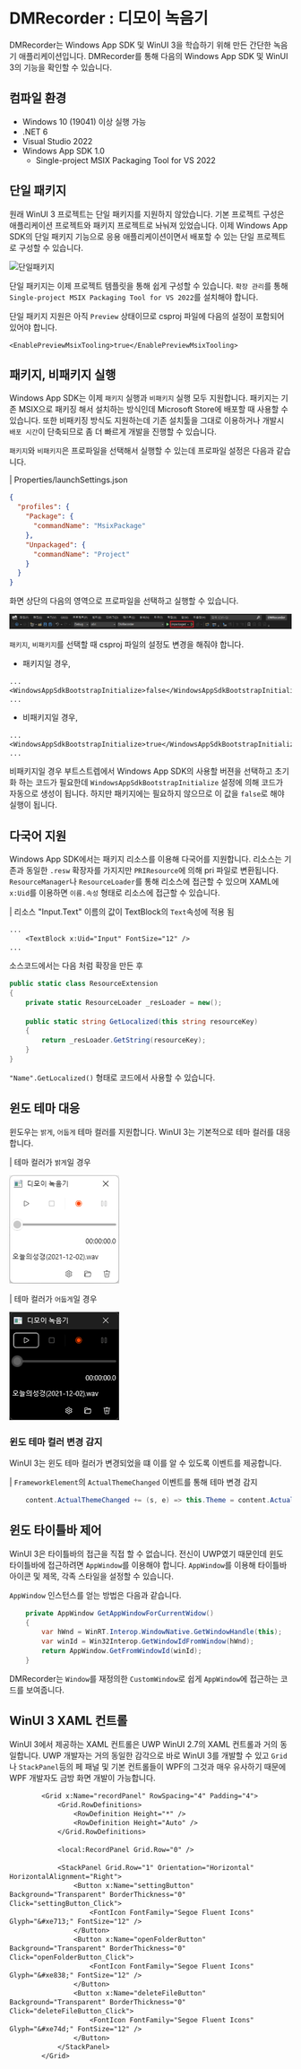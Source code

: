 # DMRecorder : 디모이 녹음기

DMRecorder는 Windows App SDK 및 WinUI 3을 학습하기 위해 만든 간단한 녹음기 애플리케이션입니다. DMRecorder를 통해 다음의 Windows App SDK 및 WinUI 3의 기능을 확인할 수 있습니다.


## 컴파일 환경

- Windows 10 (19041) 이상 실행 가능
- .NET 6
- Visual Studio 2022
- Windows App SDK 1.0
   - Single-project MSIX Packaging Tool for VS 2022


## 단일 패키지

원래 WinUI 3 프로젝트는 단일 패키지를 지원하지 않았습니다. 기본 프로젝트 구성은 애플리케이션 프로젝트와 패키지 프로젝트로 놔눠져 있었습니다. 이제 Windows App SDK의 단일 패키지 기능으로 응용 애플리케이션이면서 배포할 수 있는 단일 프로젝트로 구성할 수 있습니다.

![단일패키지](https://docs.microsoft.com/ko-kr/windows/apps/windows-app-sdk/images/single-project-overview.png)

단일 패키지는 이제 프로젝트 템플릿을 통해 쉽게 구성할 수 있습니다. `확장 관리`를 통해 `Single-project MSIX Packaging Tool for VS 2022`를 설치해야 합니다.

단일 패키지 지원은 아직 `Preview` 상태이므로 csproj 파일에 다음의 설정이 포함되어 있어야 합니다.

```xaml
<EnablePreviewMsixTooling>true</EnablePreviewMsixTooling>
```


## 패키지, 비패키지 실행

Windows App SDK는 이제 `패키지` 실행과 `비패키지` 실행 모두 지원합니다. 패키지는 기존 MSIX으로 패키징 해서 설치하는 방식인데 Microsoft Store에 배포할 때 사용할 수 있습니다. 또한 비패키징 방식도 지원하는데 기존 설치툴을 그대로 이용하거나 개발시 `배포 시간`이 단축되므로 좀 더 빠르게 개발을 진행할 수 있습니다.

`패키지`와 `비패키지`은 프로파일을 선택해서 실행할 수 있는데 프로파일 설정은 다음과 같습니다.

| Properties/launchSettings.json
```json
{
  "profiles": {
    "Package": {
      "commandName": "MsixPackage"
    },
    "Unpackaged": {
      "commandName": "Project"
    }
  }
}
```

화면 상단의 다음의 영역으로 프로파일을 선택하고 실행할 수 있습니다.

![프로파일 선택](images/profile1.png)

`패키지`, `비패키지`를 선택할 때 csproj 파일의 설정도 변경을 해줘야 합니다.

- 패키지일 경우,
```xaml
...
<WindowsAppSdkBootstrapInitialize>false</WindowsAppSdkBootstrapInitialize>
...
```

- 비패키지일 경우,
```xaml
...
<WindowsAppSdkBootstrapInitialize>true</WindowsAppSdkBootstrapInitialize>
...
```

비패키지일 경우 부트스트렙에서 Windows App SDK의 사용할 버젼을 선택하고 초기화 하는 코드가 필요한데 `WindowsAppSdkBootstrapInitialize` 설정에 의해 코드가 자동으로 생성이 됩니다. 하지만 패키지에는 필요하지 않으므로 이 값을 `false`로 해야 실행이 됩니다.


## 다국어 지원

Windows App SDK에서는 패키지 리소스를 이용해 다국어를 지원합니다. 리소스는 기존과 동일한 `.resw` 확장자를 가지지만 `PRIResource`에 의해 pri 파일로 변환됩니다. `ResourceManager`나 `ResourceLoader`를 통해 리소스에 접근할 수 있으며 XAML에 `x:Uid`를 이용하면 `이름.속성` 형태로 리소스에 접근할 수 있습니다.

| 리소스 "Input.Text" 이름의 값이 TextBlock의 `Text`속성에 적용 됨
```xaml
...
    <TextBlock x:Uid="Input" FontSize="12" />
...
```

소스코드에서는 다음 처럼 확장을 만든 후

```csharp
public static class ResourceExtension
{
    private static ResourceLoader _resLoader = new();

    public static string GetLocalized(this string resourceKey)
    {
        return _resLoader.GetString(resourceKey);
    }
}
```

`"Name".GetLocalized()` 형태로 코드에서 사용할 수 있습니다.


## 윈도 테마 대응

윈도우는 `밝게`, `어둡게` 테마 컬러를 지원합니다. WinUI 3는 기본적으로 테마 컬러를 대응합니다.

| 테마 컬러가 `밝게`일 경우

![밝은 테마](images/light.png)

| 테마 컬러가 `어둡게`일 경우

![어두운 테마](images/dark.png)


### 윈도 테마 컬러 변경 감지

WinUI 3는 윈도 테마 컬러가 변경되었을 떄 이를 알 수 있도록 이벤트를 제공합니다.

| `FrameworkElement`의 `ActualThemeChanged` 이벤트를 통해 테마 변경 감지
```csharp
    content.ActualThemeChanged += (s, e) => this.Theme = content.ActualTheme;
```


## 윈도 타이틀바 제어

WinUI 3은 타이틀바의 접근을 직접 할 수 없습니다. 전신이 UWP였기 때문인데 윈도 타이틀바에 접근하려면 `AppWindow`를 이용해야 합니다. `AppWindow`를 이용해 타이틀바 아이콘 및 제목, 각족 스타일을 설정할 수 있습니다.

`AppWindow` 인스턴스를 얻는 방법은 다음과 같습니다.

```csharp
    private AppWindow GetAppWindowForCurrentWidow()
    {
        var hWnd = WinRT.Interop.WindowNative.GetWindowHandle(this);
        var winId = Win32Interop.GetWindowIdFromWindow(hWnd);
        return AppWindow.GetFromWindowId(winId);
    }
```

DMRecorder는 `Window`를 재정의한 `CustomWindow`로 쉽게 `AppWindow`에 접근하는 코드를 보여줍니다.


## WinUI 3 XAML 컨트롤

WinUI 3에서 제공하는 XAML 컨트롤은 UWP WinUI 2.7의 XAML 컨트롤과 거의 동일합니다. UWP 개발자는 거의 동일한 감각으로 바로 WinUI 3를 개발할 수 있고 `Grid`나 `StackPanel`등의 페
패널 및 기본 컨트롤들이 WPF의 그것과 매우 유사하기 때문에 WPF 개발자도 금방 화면 개발이 가능합니다.

```xaml
        <Grid x:Name="recordPanel" RowSpacing="4" Padding="4">
            <Grid.RowDefinitions>
                <RowDefinition Height="*" />
                <RowDefinition Height="Auto" />
            </Grid.RowDefinitions>

            <local:RecordPanel Grid.Row="0" />

            <StackPanel Grid.Row="1" Orientation="Horizontal" HorizontalAlignment="Right">
                <Button x:Name="settingButton"  Background="Transparent" BorderThickness="0" Click="settingButton_Click">
                    <FontIcon FontFamily="Segoe Fluent Icons" Glyph="&#xe713;" FontSize="12" />
                </Button>
                <Button x:Name="openFolderButton" Background="Transparent" BorderThickness="0" Click="openFolderButton_Click">
                    <FontIcon FontFamily="Segoe Fluent Icons" Glyph="&#xe838;" FontSize="12" />
                </Button>
                <Button x:Name="deleteFileButton" Background="Transparent" BorderThickness="0" Click="deleteFileButton_Click">
                    <FontIcon FontFamily="Segoe Fluent Icons" Glyph="&#xe74d;" FontSize="12" />
                </Button>
            </StackPanel>
        </Grid>
```
